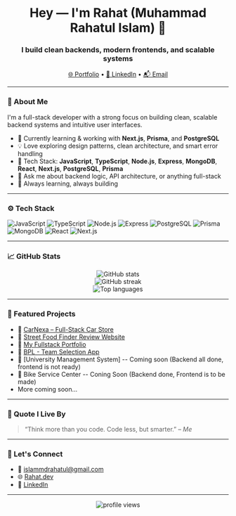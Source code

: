 <!-- Profile README for Th3At0nic (Md Rahatul Islam) -->

<h1 align="center">Hey — I'm Rahat (Muhammad Rahatul Islam) 👋</h1>
<h3 align="center">I build clean backends, modern frontends, and scalable systems</h3>


<p align="center">
  <a href="https://my-fullstack-portfolio-frontend.vercel.app/" target="_blank">🌐 Portfolio</a> • 
  <a href="https://www.linkedin.com/in/mdrahatulislam/" target="_blank">💼 LinkedIn</a> • 
  <a href="mailto:islammdrahatul@gmail.com">📬 Email</a>
</p>

---

### 🧠 About Me

I'm a full-stack developer with a strong focus on building clean, scalable backend systems and intuitive user interfaces.

- 🔭 Currently learning & working with **Next.js**, **Prisma**, and **PostgreSQL**
- 💡 Love exploring design patterns, clean architecture, and smart error handling
- 🧰 Tech Stack: **JavaScript**, **TypeScript**, **Node.js**, **Express**, **MongoDB**, **React**, **Next.js**, **PostgreSQL**, **Prisma**
- 💬 Ask me about backend logic, API architecture, or anything full-stack
- 🧠 Always learning, always building

---

### ⚙️ Tech Stack

![JavaScript](https://img.shields.io/badge/-JavaScript-black?style=flat-square&logo=javascript)
![TypeScript](https://img.shields.io/badge/-TypeScript-3178C6?style=flat-square&logo=typescript&logoColor=white)
![Node.js](https://img.shields.io/badge/-Node.js-339933?style=flat-square&logo=node.js&logoColor=white)
![Express](https://img.shields.io/badge/-Express-black?style=flat-square&logo=express)
![PostgreSQL](https://img.shields.io/badge/-PostgreSQL-4169E1?style=flat-square&logo=postgresql&logoColor=white)
![Prisma](https://img.shields.io/badge/-Prisma-2D3748?style=flat-square&logo=prisma&logoColor=white)
![MongoDB](https://img.shields.io/badge/-MongoDB-47A248?style=flat-square&logo=mongodb&logoColor=white)
![React](https://img.shields.io/badge/-React-61DAFB?style=flat-square&logo=react&logoColor=black)
![Next.js](https://img.shields.io/badge/-Next.js-000000?style=flat-square&logo=next.js)

---

### 📈 GitHub Stats

<p align="center">
  <img src="https://github-readme-stats.vercel.app/api?username=Th3At0nic&show_icons=true&theme=radical" alt="GitHub stats" />
  <br />
  <img src="https://github-readme-streak-stats.herokuapp.com/?user=Th3At0nic&theme=radical" alt="GitHub streak" />
  <br />
  <img src="https://github-readme-stats.vercel.app/api/top-langs/?username=Th3At0nic&layout=compact&theme=radical" alt="Top languages" />
</p>

---

### 📌 Featured Projects

- 🚀 [CarNexa – Full-Stack Car Store](https://carstore-client.vercel.app)
- 🚀 [Street Food Finder Review Website](https://street-bite-frontend.vercel.app/)
- 🚀 [My Fullstack Portfolio](https://my-fullstack-portfolio-frontend.vercel.app/)
- 🚀 [BPL - Team Selection App](https://teamselection.netlify.app/)
- 🚀 [University Management System] -- Coming soon (Backend all done, frontend is not ready)
- 🚀 Bike Service Center -- Coning Soon (Backend done, Frontend is to be made)
- More coming soon...

---

### 💬 Quote I Live By

> “Think more than you code. Code less, but smarter.” – *Me*

---

### 🧭 Let's Connect

- 📧 islammdrahatul@gmail.com  
- 🌐 [Rahat.dev](https://my-fullstack-portfolio-frontend.vercel.app/)  
- 💼 [LinkedIn](https://www.linkedin.com/in/mdrahatulislam/)

---

<p align="center">
  <img src="https://komarev.com/ghpvc/?username=Th3At0nic&label=Profile%20views&color=0e75b6&style=flat" alt="profile views" />
</p>
